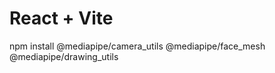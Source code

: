 # React + Vite



npm install @mediapipe/camera_utils @mediapipe/face_mesh @mediapipe/drawing_utils
